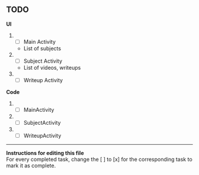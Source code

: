 TODO
----
**UI**
1. - [ ] Main Activity
	- List of subjects
1. - [ ] Subject Activity
	- List of videos, writeups
1. - [ ] Writeup Activity

**Code**
1. - [ ] MainActivity
1. - [ ] SubjectActivity
1. - [ ] WriteupActivity

---
**Instructions for editing this file**  
For every completed task, change the [ ] to [x] for the corresponding task to mark it as complete.

